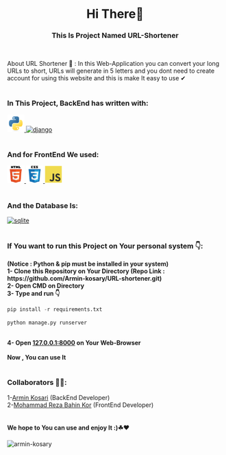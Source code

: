 <h1 align="center">Hi There👋</h1>
<h3 align="center">This Is Project Named URL-Shortener</h3>
<br>

About URL Shortener 📰 : In this Web-Application you can convert your long URLs to short, URLs will generate in 5 letters and you dont need to create account for using this website and this is make It easy to use ✔ 
<br><br>

<h3 align="left">In This Project, BackEnd has written with:</h3>
<a href="https://www.python.org" target="_blank" rel="noreferrer"> <img src="https://raw.githubusercontent.com/devicons/devicon/master/icons/python/python-original.svg" alt="python" width="40" height="40"/> </a>
<a href="https://www.djangoproject.com/" target="_blank" rel="noreferrer"> <img src="https://cdn.worldvectorlogo.com/logos/django.svg" alt="django" width="40" height="40"/> </a>
<br><br>

<h3 align="left">And for FrontEnd We used:</h3>
<a href="https://www.w3.org/html/" target="_blank" rel="noreferrer"> <img src="https://raw.githubusercontent.com/devicons/devicon/master/icons/html5/html5-original-wordmark.svg" alt="html5" width="40" height="40"/> </a>
<a href="https://www.w3schools.com/css/" target="_blank" rel="noreferrer"> <img src="https://raw.githubusercontent.com/devicons/devicon/master/icons/css3/css3-original-wordmark.svg" alt="css3" width="40" height="40"/> </a>
<a href="https://developer.mozilla.org/en-US/docs/Web/JavaScript" target="_blank" rel="noreferrer"> <img src="https://raw.githubusercontent.com/devicons/devicon/master/icons/javascript/javascript-original.svg" alt="javascript" width="40" height="40"/> </a>
<br><br>

<h3 align="left">And the Database Is:</h3>
<a href="https://www.sqlite.org/" target="_blank" rel="noreferrer"> <img src="https://www.vectorlogo.zone/logos/sqlite/sqlite-icon.svg" alt="sqlite" width="40" height="40"/> </a>
<br><br>


<h3 align="left">If You want to run this Project on Your personal system 👇:</h3>
<b align="left">(Notice : Python & pip must be installed in your system)</b><br>
<b align="left">1- Clone this Repository on Your Directory (Repo Link : https://github.com/Armin-kosary/URL-shortener.git)</b><br>
<b align="left">2- Open CMD on Directory</b><br>
<b align="left">3- Type and run 👇</b><br>

```python
pip install -r requirements.txt
```

```python
python manage.py runserver
```
<br>
<b align="left">4- Open <a href="http://127.0.0.1:8000">127.0.0.1:8000</a> on Your Web-Browser</b><br><br>
<b align="left">Now , You can use It</b><br><br>



<h3 align="left">Collaborators 👨‍💻:</h3>
1-<a href="https://github.com/Armin-Kosary">Armin Kosari</a> (BackEnd Developer)<br>
2-<a href="https://github.com/Bahinkor">Mohammad Reza Bahin Kor</a> (FrontEnd Developer)
<br><br>

<h4 align="left">We hope to You can use and enjoy It :)☘❤</h4>

<p><img align="center" src="https://github-readme-stats.vercel.app/api/top-langs?username=armin-kosary&show_icons=true&locale=en&layout=compact" alt="armin-kosary" /></p>
